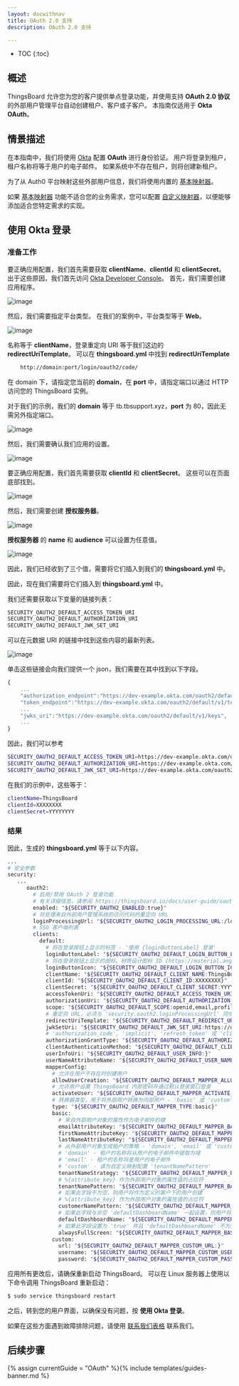 ```yaml
---
layout: docwithnav
title: OAuth 2.0 支持
description: OAuth 2.0 支持

---
```


* TOC
{:toc}

## 概述
ThingsBoard 允许您为您的客户提供单点登录功能，并使用支持 **OAuth 2.0 协议** 的外部用户管理平台自动创建租户、客户或子客户。
本指南仅适用于 **Okta OAuth**。
## 情景描述

在本指南中，我们将使用 [Okta](https://www.okta.com/) 配置 **OAuth** 进行身份验证。
用户将登录到租户，租户名称将等于用户的电子邮件。
如果系统中不存在租户，则将创建新租户。

为了从 Auth0 平台映射这些外部用户信息，我们将使用内置的 [基本映射器](/docs/user-guide/oauth-2-support/#basic-mapper)。

如果 [基本映射器](/docs/user-guide/oauth-2-support/#basic-mapper) 功能不适合您的业务需求，您可以配置 [自定义映射器](/docs/user-guide/oauth-2-support/#custom-mapper)，以便能够添加适合您特定需求的实现。

## 使用 Okta 登录

### 准备工作
要正确应用配置，我们首先需要获取 **clientName**、**clientId** 和 **clientSecret**。
出于这些原因，我们首先访问 [Okta Developer Console](https://developer.okta.com/)。
首先，我们需要创建应用程序。

![image](/images/user-guide/oauth-2-support/okta/okta-go-for-application.png)

然后，我们需要指定平台类型。
在我们的案例中，平台类型等于 **Web**。

![image](/images/user-guide/oauth-2-support/okta/okta-go-for-application-creation-1.png)

名称等于 **clientName**，登录重定向 URI 等于我们这边的 **redirectUriTemplate**。
可以在 **thingsboard.yml** 中找到 **redirectUriTemplate**

```bash
    http://domain:port/login/oauth2/code/
```

在 domain 下，请指定您当前的 **domain**，在 **port** 中，请指定端口以通过 HTTP 访问您的 ThingsBoard 实例。

对于我们的示例，我们的 **domain** 等于 tb.tbsupport.xyz，**port** 为 80，因此无需另外指定端口。


![image](/images/user-guide/oauth-2-support/okta/okta-go-for-application-creation-2.png)

然后，我们需要确认我们应用的设置。

![image](/images/user-guide/oauth-2-support/okta/okta-go-for-application-creation-3.png)

要正确应用配置，我们首先需要获取 **clientId** 和 **clientSecret**。
这些可以在页面底部找到。

![image](/images/user-guide/oauth-2-support/okta/okta-go-for-application-creation-clientIdSecret.png)


然后，我们需要创建 **授权服务器**。

![image](/images/user-guide/oauth-2-support/okta/okta-go-for-authorization-server-creation.png)

**授权服务器** 的 **name** 和 **audience** 可以设置为任意值。

![image](/images/user-guide/oauth-2-support/okta/okta-go-for-authorization-server-creation-1.png)


因此，我们已经收到了三个值，需要将它们插入到我们的 **thingsboard.yml** 中。

因此，现在我们需要将它们插入到 **thingsboard.yml** 中。

我们还需要获取以下变量的链接列表：

```bash
SECURITY_OAUTH2_DEFAULT_ACCESS_TOKEN_URI
SECURITY_OAUTH2_DEFAULT_AUTHORIZATION_URI
SECURITY_OAUTH2_DEFAULT_JWK_SET_URI
```

可以在元数据 URI 的链接中找到这些内容的最新列表。

![image](/images/user-guide/oauth-2-support/okta/okta-go-for-authorization-server-creation-2.png)

单击这些链接会向我们提供一个 json，我们需要在其中找到以下字段。

```js
{
    ...
	"authorization_endpoint":"https://dev-example.okta.com/oauth2/default/v1/authorize",
	"token_endpoint":"https://dev-example.okta.com/oauth2/default/v1/token",
    ...
	"jwks_uri":"https://dev-example.okta.com/oauth2/default/v1/keys",
    ...	
}
```

因此，我们可以参考
```bash
SECURITY_OAUTH2_DEFAULT_ACCESS_TOKEN_URI=https://dev-example.okta.com/oauth2/default/v1/token
SECURITY_OAUTH2_DEFAULT_AUTHORIZATION_URI=https://dev-example.okta.com/oauth2/default/v1/authorize
SECURITY_OAUTH2_DEFAULT_JWK_SET_URI=https://dev-example.okta.com/oauth2/default/v1/keys
```

在我们的示例中，这些等于：
```bash
clientName=ThingsBoard
clientId=XXXXXXXX
clientSecret=YYYYYYYY
```


### 结果

因此，生成的 **thingsboard.yml** 等于以下内容。

```bash
...
# 安全参数
security:
   ...
      oauth2:
        # 启用/禁用 OAuth 2 登录功能
        # 有关详细信息，请参阅 https://thingsboard.io/docs/user-guide/oauth-2-support/
        enabled: "${SECURITY_OAUTH2_ENABLED:true}"
        # 将处理来自外部用户管理系统的访问代码的重定向 URL
        loginProcessingUrl: "${SECURITY_OAUTH2_LOGIN_PROCESSING_URL:/login/oauth2/code/}"
        # SSO 客户端列表
        clients:
          default:
            # 将在登录按钮上显示的标签 - '使用 {loginButtonLabel} 登录'
            loginButtonLabel: "${SECURITY_OAUTH2_DEFAULT_LOGIN_BUTTON_LABEL:Okta}"
            # 将在登录按钮上显示的图标。材质设计图标 ID (https://material.angularjs.org/latest/api/directive/mdIcon)
            loginButtonIcon: "${SECURITY_OAUTH2_DEFAULT_LOGIN_BUTTON_ICON:}"
            clientName: "${SECURITY_OAUTH2_DEFAULT_CLIENT_NAME:ThingsBoard}"
            clientId: "${SECURITY_OAUTH2_DEFAULT_CLIENT_ID:XXXXXXXX}"
            clientSecret: "${SECURITY_OAUTH2_DEFAULT_CLIENT_SECRET:YYYYYYYY}"
            accessTokenUri: "${SECURITY_OAUTH2_DEFAULT_ACCESS_TOKEN_URI:https://dev-example.okta.com/oauth2/default/v1/token}"
            authorizationUri: "${SECURITY_OAUTH2_DEFAULT_AUTHORIZATION_URI:https://dev-example.okta.com/oauth2/default/v1/authorize}"
            scope: "${SECURITY_OAUTH2_DEFAULT_SCOPE:openid,email,profile}"
            # 重定向 URL，必须与 'security.oauth2.loginProcessingUrl' 同步，但添加了域名
            redirectUriTemplate: "${SECURITY_OAUTH2_DEFAULT_REDIRECT_URI_TEMPLATE:http://tb.tbsupport.xyz/login/oauth2/code/}"
            jwkSetUri: "${SECURITY_OAUTH2_DEFAULT_JWK_SET_URI:https://dev-example.okta.com/oauth2/default/v1/keys}"
            # 'authorization_code', 'implicit', 'refresh_token' 或 'client_credentials'
            authorizationGrantType: "${SECURITY_OAUTH2_DEFAULT_AUTHORIZATION_GRANT_TYPE:authorization_code}"
            clientAuthenticationMethod: "${SECURITY_OAUTH2_DEFAULT_CLIENT_AUTHENTICATION_METHOD:post}" # basic 或 post
            userInfoUri: "${SECURITY_OAUTH2_DEFAULT_USER_INFO:}"
            userNameAttributeName: "${SECURITY_OAUTH2_DEFAULT_USER_NAME_ATTRIBUTE_NAME:email}"
            mapperConfig:
              # 允许在用户不存在时创建用户
              allowUserCreation: "${SECURITY_OAUTH2_DEFAULT_MAPPER_ALLOW_USER_CREATION:true}"
              # 允许用户设置 ThingsBoard 内部密码并通过默认登录窗口登录
              activateUser: "${SECURITY_OAUTH2_DEFAULT_MAPPER_ACTIVATE_USER:false}"
              # 转换器类型，用于将外部用户转换为内部用户 - 'basic' 或 'custom'
              type: "${SECURITY_OAUTH2_DEFAULT_MAPPER_TYPE:basic}"
              basic:
                # 来自外部用户对象的属性作为电子邮件的键
                emailAttributeKey: "${SECURITY_OAUTH2_DEFAULT_MAPPER_BASIC_EMAIL_ATTRIBUTE_KEY:email}"
                firstNameAttributeKey: "${SECURITY_OAUTH2_DEFAULT_MAPPER_BASIC_FIRST_NAME_ATTRIBUTE_KEY:}"
                lastNameAttributeKey: "${SECURITY_OAUTH2_DEFAULT_MAPPER_BASIC_LAST_NAME_ATTRIBUTE_KEY:}"
                # 从外部用户对象生成租户的策略 - 'domain', 'email' 或 'custom'
                # 'domain' - 租户的名称将从用户的电子邮件中提取为域
                # 'email' - 租户的名称将是用户的电子邮件
                # 'custom' - 请为自定义映射配置 'tenantNamePattern'
                tenantNameStrategy: "${SECURITY_OAUTH2_DEFAULT_MAPPER_BASIC_TENANT_NAME_STRATEGY:domain}"
                # %{attribute_key} 作为外部用户对象的属性值的占位符
                tenantNamePattern: "${SECURITY_OAUTH2_DEFAULT_MAPPER_BASIC_TENANT_NAME_PATTERN:}"
                # 如果此字段不为空，则用户将作为定义的客户下的用户创建
                # %{attribute_key} 作为外部用户对象的属性值的占位符
                customerNamePattern: "${SECURITY_OAUTH2_DEFAULT_MAPPER_BASIC_CUSTOMER_NAME_PATTERN:}"
                # 如果此字段与非空 'defaultDashboardName' 一起设置，则用户将从定义的仪表板以全屏模式开始
                defaultDashboardName: "${SECURITY_OAUTH2_DEFAULT_MAPPER_BASIC_DEFAULT_DASHBOARD_NAME:}"
                # 如果此字段设置为 'true' 并且 'defaultDashboardName' 不为空，则用户将从定义的仪表板以全屏模式开始
                alwaysFullScreen: "${SECURITY_OAUTH2_DEFAULT_MAPPER_BASIC_ALWAYS_FULL_SCREEN:false}"
              custom:
                url: "${SECURITY_OAUTH2_DEFAULT_MAPPER_CUSTOM_URL:}"
                username: "${SECURITY_OAUTH2_DEFAULT_MAPPER_CUSTOM_USERNAME:}"
                password: "${SECURITY_OAUTH2_DEFAULT_MAPPER_CUSTOM_PASSWORD:}"
```


应用所有更改后，请确保重新启动 ThingsBoard。
可以在 Linux 服务器上使用以下命令调用 ThingsBoard 重新启动：
```bash
$ sudo service thingsboard restart
```

之后，转到您的用户界面，以确保没有问题，按 **使用 Okta 登录**。

如果在这些方面遇到故障排除问题，请使用 [联系我们表格](/docs/contact-us/) 联系我们。

## 后续步骤

{% assign currentGuide = "OAuth" %}{% include templates/guides-banner.md %}